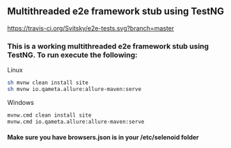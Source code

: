 ## Multithreaded e2e framework stub using TestNG 
https://travis-ci.org/Svitsky/e2e-tests.svg?branch=master
### This is a working multithreaded e2e framework stub using TestNG. To run execute the following:

Linux
```bash
sh mvnw clean install site
sh mvnw io.qameta.allure:allure-maven:serve
```
Windows
```bash
mvnw.cmd clean install site
mvnw.cmd io.qameta.allure:allure-maven:serve
```
#### Make sure you have browsers.json is in your /etc/selenoid folder
